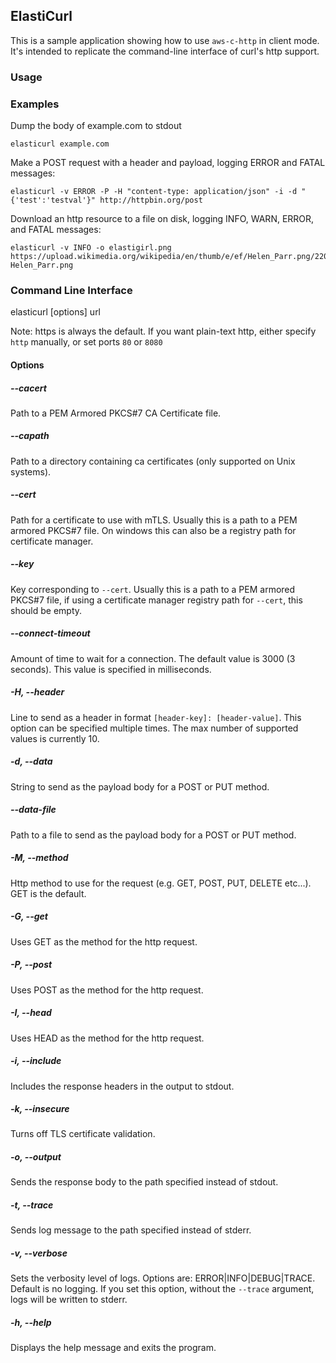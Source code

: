 ## ElastiCurl
This is a sample application showing how to use `aws-c-http` in client mode. It's intended to replicate the command-line interface of curl's http support.

### Usage
### Examples
Dump the body of example.com to stdout

    elasticurl example.com
    
Make a POST request with a header and payload, logging ERROR and FATAL messages:

    elasticurl -v ERROR -P -H "content-type: application/json" -i -d "{'test':'testval'}" http://httpbin.org/post
    
Download an http resource to a file on disk, logging INFO, WARN, ERROR, and FATAL messages:  

    elasticurl -v INFO -o elastigirl.png https://upload.wikimedia.org/wikipedia/en/thumb/e/ef/Helen_Parr.png/220px-Helen_Parr.png
    
### Command Line Interface
elasticurl [options] url

Note: https is always the default. If you want plain-text http, either specify `http` manually, or set ports `80` or `8080` 

#### Options 
##### --cacert  
Path to a PEM Armored PKCS#7 CA Certificate file.
##### --capath
Path to a directory containing ca certificates (only supported on Unix systems).
##### --cert
Path for a certificate to use with mTLS. Usually this is a path to a PEM armored PKCS#7 file.
On windows this can also be a registry path for certificate manager.
##### --key   
Key corresponding to `--cert`. Usually this is a path to a PEM armored PKCS#7 file, if using a certificate manager
registry path for `--cert`, this should be empty.
##### --connect-timeout
Amount of time to wait for a connection. The default value is 3000 (3 seconds). This value is specified in milliseconds.
##### -H, --header
Line to send as a header in format `[header-key]: [header-value]`. This option can be specified multiple times. The max
number of supported values is currently 10.
##### -d, --data
String to send as the payload body for a POST or PUT method.
##### --data-file
Path to a file to send as the payload body for a POST or PUT method.
##### -M, --method
Http method to use for the request (e.g. GET, POST, PUT, DELETE etc...). GET is the default.
##### -G, --get 
Uses GET as the method for the http request.
##### -P, --post
Uses POST as the method for the http request.
##### -I, --head
Uses HEAD as the method for the http request.
##### -i, --include
Includes the response headers in the output to stdout.
##### -k, --insecure
Turns off TLS certificate validation.
##### -o, --output
Sends the response body to the path specified instead of stdout.
##### -t, --trace
Sends log message to the path specified instead of stderr.
##### -v, --verbose
Sets the verbosity level of logs. Options are: ERROR|INFO|DEBUG|TRACE. Default is no logging. If you set this option,
without the `--trace` argument, logs will be written to stderr.
##### -h, --help
Displays the help message and exits the program.
